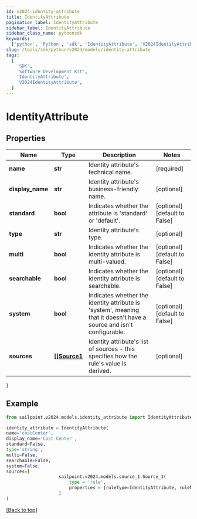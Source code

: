 ```yaml
---
id: v2024-identity-attribute
title: IdentityAttribute
pagination_label: IdentityAttribute
sidebar_label: IdentityAttribute
sidebar_class_name: pythonsdk
keywords:
  ['python', 'Python', 'sdk', 'IdentityAttribute', 'V2024IdentityAttribute']
slug: /tools/sdk/python/v2024/models/identity-attribute
tags:
  [
    'SDK',
    'Software Development Kit',
    'IdentityAttribute',
    'V2024IdentityAttribute',
  ]
---
```


# IdentityAttribute

## Properties

| Name | Type | Description | Notes |
| --- | --- | --- | --- |
| **name** | **str** | Identity attribute's technical name. | [required] |
| **display_name** | **str** | Identity attribute's business-friendly name. | [optional] |
| **standard** | **bool** | Indicates whether the attribute is 'standard' or 'default'. | [optional] [default to False] |
| **type** | **str** | Identity attribute's type. | [optional] |
| **multi** | **bool** | Indicates whether the identity attribute is multi-valued. | [optional] [default to False] |
| **searchable** | **bool** | Indicates whether the identity attribute is searchable. | [optional] [default to False] |
| **system** | **bool** | Indicates whether the identity attribute is 'system', meaning that it doesn't have a source and isn't configurable. | [optional] [default to False] |
| **sources** | [**[]Source1**](source1) | Identity attribute's list of sources - this specifies how the rule's value is derived. | [optional] |

}

## Example

```python
from sailpoint.v2024.models.identity_attribute import IdentityAttribute

identity_attribute = IdentityAttribute(
name='costCenter',
display_name='Cost Center',
standard=False,
type='string',
multi=False,
searchable=False,
system=False,
sources=[
                    sailpoint.v2024.models.source_1.Source_1(
                        type = 'rule',
                        properties = {ruleType=IdentityAttribute, ruleName=Cloud Promote Identity Attribute}, )
                    ]
)

```

[[Back to top]](#)
